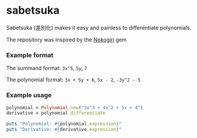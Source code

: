 # sabetsuka

Sabetsuka (差別化) makes it easy and painless to differentiate polynomials. 

The repository was inspired by the [Nokogiri](https://github.com/sparklemotion/nokogiri) gem 

### Example format
The summand format: `3x^5`, `5y`, `7`

The polynomial format: `3x + 5y + 6`, `5x - 2`, `-3y^2 - 5`

### Example usage

```ruby
polynomial = Polynomial.new("3x^3 + 4x^2 + 5x + 4")
derivative = polynomial.differentiate

puts "Polynomial: #{polynomial.expression}"
puts "Derivative: #{derivative.expression}"
```
